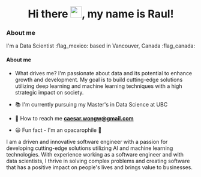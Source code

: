 <h1 align="center"> Hi there <img src="https://media.giphy.com/media/hvRJCLFzcasrR4ia7z/giphy.gif" width="30">, my name is Raul!</h1>

<h3>About me</h3>I'm a Data Scientist :flag_mexico: based in Vancouver, Canada :flag_canada: </h3>

<h4>About me</h4>

- What drives me? I'm passionate about data and its potential to enhance growth and development. My goal is to build cutting-edge solutions utilizing deep learning and machine learning techniques with a high strategic impact on society.

- 📚 I'm currently pursuing my Master's in Data Science at UBC

- 📧 How to reach me **caesar.wongw@gmail.com**

- 😃 Fun fact - I'm an opacarophile 🌄

<p align="left">I am a driven and innovative software engineer with a passion for developing cutting-edge solutions utilizing AI and machine learning technologies. With experience working as a software engineer and with data scientists, I thrive in solving complex problems and creating software that has a positive impact on people's lives and brings value to businesses.
</p>


